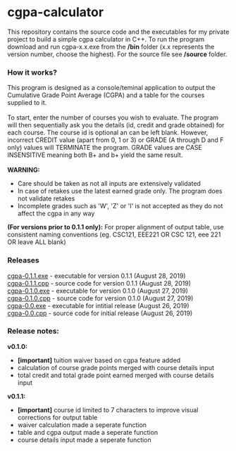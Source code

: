 # cgpa-calculator
This repository contains the source code and the executables for my private project to build a simple cgpa calculator in C++. To run the program download and run cgpa-x.x.exe from the <b>/bin</b> folder (x.x represents the version number, choose the highest). For the source file see <b>/source</b> folder.

### How it works?
This program is designed as a console/teminal application to output the Cumulative Grade Point Average (CGPA) and a table for the courses supplied to it.</br></br>
To start, enter the number of courses you wish to evaluate. The program will then sequentially ask you the details (id, credit and grade obtained) for each course. The course id is optional an can be left blank. However, incorrect CREDIT value (apart from 0, 1 or 3) or GRADE (A through D and F only) values will TERMINATE the program. GRADE values are CASE INSENSITIVE meaning both B+ and b+ yield the same result.</br></br>
<b>WARNING:</b> 
<ul>
  <li>Care should be taken as not all inputs are extensively validated</li>
  <li>In case of retakes use the latest earned grade only. The program does not validate retakes</li>
  <li>Incomplete grades such as 'W', 'Z' or 'I' is not accepted as they do not affect the cgpa in any way</li>
</ul>

<b>(For versions prior to 0.1.1 only):</b> For proper alignment of output table, use consistent naming conventions (eg. CSC121, EEE221 OR CSC 121, eee 221 OR leave ALL blank)

### Releases
<a href="bin/cgpa-0.1.1.exe">cgpa-0.1.1.exe</a> - executable for version 0.1.1 (August 28, 2019)</br>
<a href="source/cgpa-0.1.1.cpp">cgpa-0.1.1.cpp</a> - source code for version 0.1.1 (August 28, 2019)</br>
<a href="bin/cgpa-0.1.0.exe">cgpa-0.1.0.exe</a> - executable for version 0.1.0 (August 27, 2019)</br>
<a href="source/cgpa-0.1.0.cpp">cgpa-0.1.0.cpp</a> - source code for version 0.1.0 (August 27, 2019)</br>
<a href="bin/cgpa-0.0.exe">cgpa-0.0.exe</a> - executable for intitial release (August 26, 2019)</br>
<a href="source/cgpa-0.0.cpp">cgpa-0.0.cpp</a> - source code for initial release (August 26, 2019)</br>

### Release notes:
<b>v0.1.0:</b> 
<ul>
  <li><b>[important]</b> tuition waiver based on cgpa feature added</li>
  <li>calculation of course grade points merged with course details input</li>
  <li>total credit and total grade point earned merged with course details input</li>
</ul>
<b>v0.1.1:</b> 
<ul>
  <li><b>[important]</b> course id limited to 7 characters to improve visual corrections for output table</li>
  <li>waiver calculation made a seperate function</li>
  <li>table and cgpa output made a seperate function</li>
  <li>course details input made a seperate function</li>
<ul>
